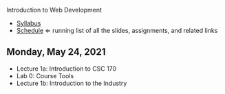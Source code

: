 Introduction to Web Development

- [Syllabus](syllabus.md)
- [Schedule](schedule.md)   &lArr; running list of all the slides, assignments, and related links

## Monday, May 24, 2021

- Lecture 1a: Introduction to CSC 170
- Lab 0: Course Tools
- Lecture 1b: Introduction to the Industry

